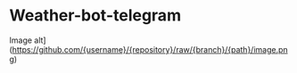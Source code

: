 # Weather-bot-telegram

Image alt](https://github.com/{username}/{repository}/raw/{branch}/{path}/image.png)
